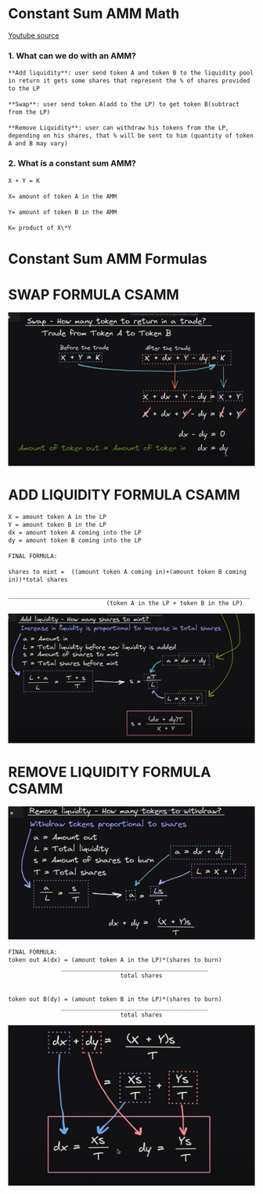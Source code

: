 # Constant Sum AMM Math

[Youtube source](https://www.youtube.com/watch?v=-JhgcqvyYeM)

### 1. What can we do with an AMM?

    **Add liquidity**: user send token A and token B to the liquidity pool
    in return it gets some shares that represent the % of shares provided to the LP

    **Swap**: user send token A(add to the LP) to get token B(subtract from the LP)

    **Remove Liquidity**: user can withdraw his tokens from the LP, depending on his shares, that % will be sent to him (quantity of token A and B may vary)

### 2. What is a constant sum AMM?

    X + Y = K

    X= amount of token A in the AMM

    Y= amount of token B in the AMM

    K= product of X\*Y

# Constant Sum AMM Formulas

# SWAP FORMULA CSAMM

![Swap X + Y = K](./swap.png)

# ADD LIQUIDITY FORMULA CSAMM

    X = amount token A in the LP
    Y = amount token B in the LP
    dx = amount token A coming into the LP
    dy = amount token B coming into the LP

    FINAL FORMULA:

    shares to mint =  ((amount token A coming in)+(amount token B coming in))*total shares
                      _____________________________________________________________________
                                (token A in the LP + token B in the LP)

![Add liquidity](./images/add_liquidity1.png)

# REMOVE LIQUIDITY FORMULA CSAMM

![Remove liquidity](./images/remove_liquidity1.png)

    FINAL FORMULA:
    token out A(dx) = (amount token A in the LP)*(shares to burn)
                   __________________________________________
                                    total shares


    token out B(dy) = (amount token B in the LP)*(shares to burn)
                   __________________________________________
                                    total shares

![Final formula](./images/remove_liquidity2.png)
